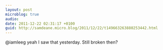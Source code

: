 ```yaml
---
layout: post
microblog: true
audio: 
date: 2011-12-22 02:31:17 +0100
guid: http://samdeane.micro.blog/2011/12/22/t149663263880253442.html
---
```

@iamleeg yeah I saw that yesterday. Still broken then?
